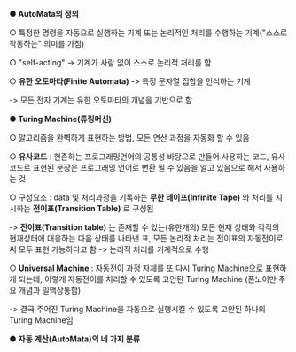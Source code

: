 
**● AutoMata의 정의**

  ○ 특정한 명령을 자동으로 실행하는 기계 또는 논리적인 처리를 수행하는 기계("스스로 작동하는" 의미를 가짐)

  ○ "self-acting" -> 기계가 사람 없이 스스로 논리적 처리를 함

  ○ **유한 오토마타(Finite Automata)** -> 특정 문자열 집합을 인식하는 기계

  -> 모든 전자 기계는 유한 오토마타의 개념을 기반으로 함

**● Turing Machine(튜링머신)**

  ○ 알고리즘을 완벽하게 표현하는 방법, 모든 연산 과정을 자동화 할 수 있음

  ○ **유사코드** : 현존하는 프로그래밍언어의 공통성 바탕으로 만들어 사용하는 코드, 유사코드로 표현된 문장은 프로그래밍 언어로 변환 될 수 있음을 알고 있음으로 해서 사용하는 것

  ○ 구성요소 : data 및 처리과정을 기록하는 **무한 테이프(Infinite Tape)** 와 처리를 지시하는 **전이표(Transition Table)** 로 구성됨

  -> **전이표(Transition table)** 는 존재할 수 있는(유한개의) 모든 현재 상태와 각각의 현재상태에 대응하는 다음 상태를 나타낸 표, 모든 논리적 처리는 전이표의 자동전이로써 모두 표현 가능하다고 함 -> 논리적 처리를 기계적으로 수행

  ○ **Universal Machine** : 자동전이 과정 자체를 또 다시 Turing Machine으로 표현하게 되는데, 이렇게 자동전이를 처리할 수 있도록 고안된 Turing Machine (폰노이만 주요 개념과 일맥상통함)

  -> 결국 주어진 Turing Machine을 자동으로 실행시킬 수 있도록 고안된 하나의 Turing Machine임

  

  

  
  

**● 자동 계산(AutoMata)의 네 가지 분류**



